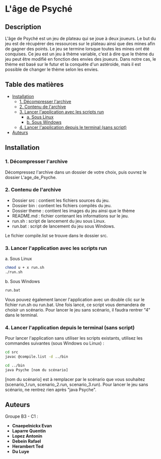 # L'âge de Psyché

## Description

   L'âge de Psyché est un jeu de plateau qui se joue à deux joueurs. Le but du jeu est de récupérer des ressources sur le plateau ainsi que des mines afin de gagner des points. Le jeu se termine lorsque toutes les mines ont été conquises.
   Ce jeu est un jeu à thème variable, c'est à dire que le thème du jeu peut être modifié en fonction des envies des joueurs. Dans notre cas, le thème est basé sur le futur et la conquète d'un astéroide, mais il est possible de changer le thème selon les envies.

## Table des matières

- [Installation](#installation)
  - [1. Décompresser l'archive](#1-décompresser-larchive)
  - [2. Contenu de l'archive](#2-contenu-de-larchive)
  - [3. Lancer l'application avec les scripts run](#3-lancer-lapplication-avec-les-scripts-run)
    - [a. Sous Linux](#a-sous-linux)
    - [b. Sous Windows](#b-sous-windows)
  - [4. Lancer l'application depuis le terminal (sans script)](#4-lancer-lapplication-depuis-le-terminal-sans-script)
- [Auteurs](#auteurs)

## Installation
### 1. Décompresser l'archive
   Décompressez l'archive dans un dossier de votre choix, puis ouvrez le dossier L'age_de_Psyche.

### 2. Contenu de l'archive

   - Dossier src   : contient les fichiers sources du jeu.
   - Dossier bin   : contient les fichiers compilés du jeu.
   - Dossier theme : contient les images du jeu ainsi que le thème
   - README.md     : fichier contenant les informations sur le jeu.
   - run.sh        : script de lancement du jeu sous Linux.
   - run.bat       : script de lancement du jeu sous Windows.


   Le fichier compile.list se trouve dans le dossier src.

### 3. Lancer l'application avec les scripts run

   a. Sous Linux
   ```bash
   chmod u + x run.sh
   ./run.sh
   ```

   b. Sous Windows
   ```bash
   run.bat
   ```

   Vous pouvez également lancer l'application avec un double clic sur le fichier run.sh ou run.bat.
   Une fois lancé, ce script vous demandera de choisir un scénario. Pour lancer le jeu sans scénario, il faudra rentrer "4" dans le terminal.

### 4. Lancer l'application depuis le terminal (sans script)

   Pour lancer l'application sans utiliser les scripts existants, utilisez les commandes suivantes (sous Windows ou Linux) :
   ```bash
   cd src
   javac @compile.list -d ../bin

   cd ../bin
   java Psyche [nom du scénario]
   ```
   [nom du scénario] est à remplacer par le scénario que vous souhaitez (scenario_1.run, scenario_2.run, scenario_3.run).
   Pour lancer le jeu sans scénario, ne rentrez rien après "java Psyche".

## Auteurs

Groupe B3 - C1 :

- **Cnaepelnickx Evan**
- **Laparre Quentin**
- **Lopez Antonin**
- **Debein Rafael**
- **Herambert Ted**
- **Du Luye**

